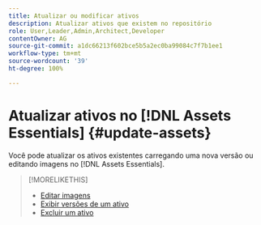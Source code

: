 ```yaml
---
title: Atualizar ou modificar ativos
description: Atualizar ativos que existem no repositório
role: User,Leader,Admin,Architect,Developer
contentOwner: AG
source-git-commit: a1dc66213f602bce5b5a2ec0ba99084c7f7b1ee1
workflow-type: tm+mt
source-wordcount: '39'
ht-degree: 100%

---
```



# Atualizar ativos no [!DNL Assets Essentials] {#update-assets}

Você pode atualizar os ativos existentes carregando uma nova versão ou editando imagens no [!DNL Assets Essentials].

<!-- TBD: Discard this article if not too much unique content for it.
Merge the update asset part in manage assets or upload assets.
Edit images article.
Link to versioning once an asset is updated.
-->

>[!MORELIKETHIS]
>
>* [Editar imagens](edit-images.md)
>* [Exibir versões de um ativo](navigate-view.md#view-versions)
>* [Excluir um ativo](manage-organize.md#delete-assets)

